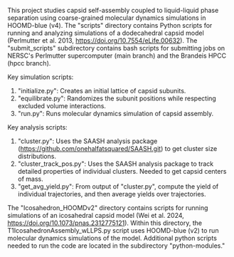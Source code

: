 This project studies capsid self-assembly coupled to liquid-liquid phase separation using coarse-grained molecular dynamics simulations in HOOMD-blue (v4). The "scripts" directory contains Python scripts for running and analyzing simulations of a dodecahedral capsid model (Perlmutter et al. 2013,  https://doi.org/10.7554/eLife.00632). The "submit_scripts" subdirectory contains bash scripts for submitting jobs on NERSC's Perlmutter supercomputer (main branch) and the Brandeis HPCC (hpcc branch).

Key simulation scripts:
1. "initialize.py": Creates an initial lattice of capsid subunits.
2. "equilibrate.py": Randomizes the subunit positions while respecting excluded volume interactions.
3. "run.py": Runs molecular dynamics simulation of capsid assembly.

Key analysis scripts:
1. "cluster.py": Uses the SAASH analysis package (https://github.com/onehalfatsquared/SAASH.git) to get cluster size distributions.
2. "cluster_track_pos.py": Uses the SAASH analysis package to track detailed properties of individual clusters. Needed to get capsid centers of mass.
3. "get_avg_yield.py": From output of "cluster.py", compute the yield of individual trajectories, and then average yields over trajectories.

The "Icosahedron_HOOMDv2" directory contains scripts for running simulations of an icosahedral capsid model (Wei et al. 2024, https://doi.org/10.1073/pnas.2312775121). Within this directory, the T1IcosahedronAssembly_wLLPS.py script uses HOOMD-blue (v2) to run molecular dynamics simulations of the model. Additional python scripts needed to run the code are located in the subdirectory "python-modules."